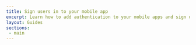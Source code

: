 ```yaml
---
title: Sign users in to your mobile app
excerpt: Learn how to add authentication to your mobile apps and sign users in using Okta's APIs and libraries.
layout: Guides
sections:
 - main
---
```

